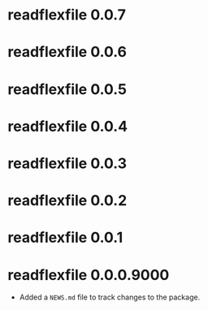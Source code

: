 # readflexfile 0.0.7

# readflexfile 0.0.6

# readflexfile 0.0.5

# readflexfile 0.0.4

# readflexfile 0.0.3

# readflexfile 0.0.2

# readflexfile 0.0.1

# readflexfile 0.0.0.9000

* Added a `NEWS.md` file to track changes to the package.
